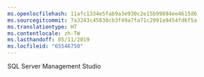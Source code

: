 ```yaml
---
ms.openlocfilehash: 11afc1334e5fab9a3e930c2e15b99894ee4615d6
ms.sourcegitcommit: 7a3243c45830cb3f49a7fa71c2991a9454fd6f5a
ms.translationtype: HT
ms.contentlocale: zh-TW
ms.lasthandoff: 05/11/2019
ms.locfileid: "65546750"
---
```

 SQL Server Management Studio 